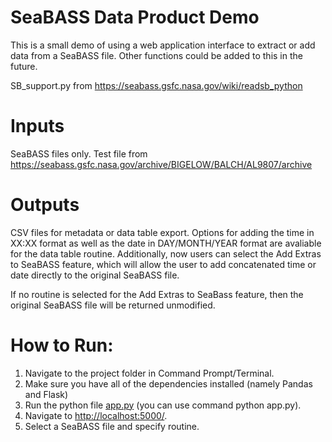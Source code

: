 # SeaBASS Data Product Demo
This is a small demo of using a web application interface to extract or add data from a SeaBASS file. Other functions could be added to this in the future. 

SB_support.py from https://seabass.gsfc.nasa.gov/wiki/readsb_python

# Inputs
SeaBASS files only. 
Test file from https://seabass.gsfc.nasa.gov/archive/BIGELOW/BALCH/AL9807/archive

# Outputs 
CSV files for metadata or data table export. Options for adding the time in XX:XX format as well as the date in DAY/MONTH/YEAR format are avaliable for the data table routine. Additionally, now users can select the Add Extras to SeaBASS feature, which will allow the user to add concatenated time or date directly to the original SeaBASS file. 

If no routine is selected for the Add Extras to SeaBass feature, then the original SeaBASS file will be returned unmodified. 

# How to Run: 
1. Navigate to the project folder in Command Prompt/Terminal.
2. Make sure you have all of the dependencies installed (namely Pandas and Flask)
3. Run the python file [app.py](http://app.py) (you can use command python app.py).
4. Navigate to [http://localhost:5000/](http://localhost:5000/).
5. Select a SeaBASS file and specify routine. 

